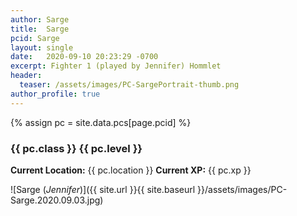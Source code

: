 ```yaml
---
author: Sarge
title:  Sarge
pcid: Sarge
layout: single
date:   2020-09-10 20:23:29 -0700
excerpt: Fighter 1 (played by Jennifer) Hommlet
header:
  teaser: /assets/images/PC-SargePortrait-thumb.png
author_profile: true
---
```


{% assign pc = site.data.pcs[page.pcid] %}

### {{ pc.class }} {{ pc.level }}
**Current Location:** {{ pc.location }}
**Current XP:** {{ pc.xp }}

![Sarge (_Jennifer_)]({{ site.url }}{{ site.baseurl }}/assets/images/PC-Sarge.2020.09.03.jpg)

